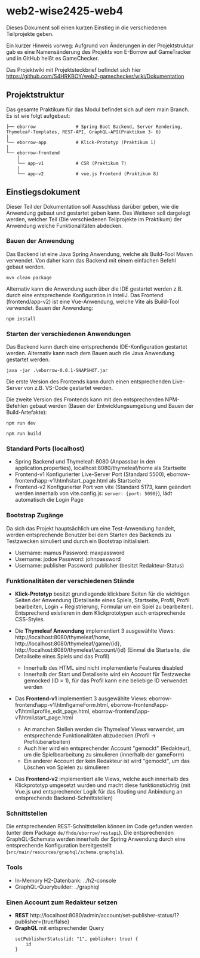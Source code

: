 # web2-wise2425-web4

Dieses Dokument soll einen kurzen Einstieg in die verschiedenen Teilprojekte geben.

Ein kurzer Hinweis vorweg: Aufgrund von Änderungen in der Projektstruktur gab es eine Namensänderung des Projekts von E-Borrow auf GameTracker und in GitHub heißt es GameChecker.

Das Projektwiki mit Projektsteckbrief befindet sich hier https://github.com/S4HRKBOY/web2-gamechecker/wiki/Dokumentation

## Projektstruktur

Das gesamte Praktikum für das Modul befindet sich auf dem main Branch. Es ist wie folgt aufgebaut: 

```
├── eborrow               # Spring Boot Backend, Server Rendering, Thymeleaf-Templates, REST-API, GraphQL-API(Praktikum 3- 6)
│   
└── eborrow-app           # Klick-Prototyp (Praktikum 1)
│   
└── eborrow-frontend     
    │
    └── app-v1            # CSR (Praktikum 7)
    │
    └── app-v2            # vue.js Frontend (Praktikum 8)

```

## Einstiegsdokument

Dieser Teil der Dokumentation soll Ausschluss darüber geben, wie die Anwendung gebaut und gestartet geben kann. Des Weiteren
soll dargelegt werden, welcher Teil (Die verschiedenen Teilprojekte im Praktikum) der Anwendung welche Funktionalitäten abdecken.

### Bauen der Anwendung 

Das Backend ist eine Java Spring Anwendung, welche als Build-Tool Maven verwendet. Von daher kann das Backend mit einem einfachen Befehl gebaut werden.

```
mvn clean package
```

Alternativ kann die Anwendung auch über die IDE gestartet werden z.B. durch eine entsprechende Konfiguration in InteliJ.
Das Frontend (frontend/app-v2) ist eine Vue-Anwendung, welche Vite als Build-Tool verwendet.
Bauen der Anwendung:

```
npm install
```

### Starten der verschiedenen Anwendungen

Das Backend kann durch eine entsprechende IDE-Konfiguration gestartet werden. Alternativ kann nach dem Bauen auch die Java Anwendung gestartet werden.

```
java -jar .\eborrow-0.0.1-SNAPSHOT.jar
```

Die erste Version des Frontends kann durch einen entsprechenden Live-Server von z.B. VS-Code gestartet werden.

Die zweite Version des Frontends kann mit den entsprechenden NPM-Befehlen gebaut werden (Bauen der Entwicklungsumgebung und Bauen der Build-Artefakte):

```
npm run dev
```

```
npm run build
```

### Standard Ports (localhost)

* Spring Backend und Thymeleaf: 8080 (Anpassbar in den application.properties), localhost:8080/thymeleaf/home als Startseite
* Frontend-v1 Konfigurierter Live-Server Port (Standard 5500), eborrow-frontend\app-v1\html\start_page.html als Startseite
* Frontend-v2 Konfigurierter Port von vite (Standard 5173, kann geändert werden innerhalb von vite.config.js: ```server: {port: 5090}```), lädt automatisch die Login Page

### Bootstrap Zugänge

Da sich das Projekt hauptsächlich um eine Test-Anwendung handelt, werden entsprechende Benutzer bei dem Starten des Backends zu Testzwecken simuliert und durch ein Bootstrap initialisiert.

* Username: mamus Password: maxpassword
* Username: jodoe Password: johnpassword 
* Username: publisher Password: publisher (besitzt Redakteur-Status)  

### Funktionalitäten der verschiedenen Stände

* **Klick-Prototyp** besitzt grundlegende klickbare Seiten für die wichtigen Seiten der Anwendung (Detailseite eines Spiels, Startseite, Profil, Profil bearbeiten, Login + Registrierung, Formular um ein Spiel zu bearbeiten). Entsprechend existieren in dem Klickprototypen auch entsprechende CSS-Styles.

* Die **Thymeleaf Anwendung** implementiert 3 ausgewählte Views: http://localhost:8080/thymeleaf/home, http://localhost:8080/thymeleaf/game/{id}, http://localhost:8080/thymeleaf/account/{id} (Einmal die Startseite, die Detailseite eines Spiels und das Profil)

    * Innerhalb des HTML sind nicht implementierte Features disabled
    * Innerhalb der Start und Detailseite wird ein Account für Testzwecke gemocked (ID = 1), für das Profil kann eine beliebige ID verwendet werden

* Das **Frontend-v1** implementiert  3 ausgewählte Views: eborrow-frontend\app-v1\html\gameForm.html, eborrow-frontend\app-v1\html\profile_edit_page.html, eborrow-frontend\app-v1\html\start_page.html

    * An manchen Stellen werden die Thymeleaf Views verwendet, um entsprechende Funktionalitäten abzudecken (Profil -> Profilüberarbeiten)
    * Auch hier wird ein entsprechender Account "gemockt" (Redakteur), um die Spielbearbeitung zu simulieren (innerhalb der gameForm)
    * Ein anderer Account der kein Redakteur ist wird "gemockt", um das Löschen von Spielen zu simulieren

* Das **Frontend-v2** implementiert alle Views, welche auch innerhalb des Klickprototyp umgesetzt wurden und macht diese funktionstüchtig (mit Vue.js und entsprechender Logik für das Routing und Anbindung an entsprechende Backend-Schnittstellen)

### Schnittstellen

Die entsprechenden REST-Schnittstellen können im Code gefunden werden (unter dem Package ``de/fhdo/eborrow/restapi``).
Die entsprechenden GraphQL-Schemata werden innerhalb der Spring Anwendung durch eine entsprechende Konfiguration bereitgestellt (``src/main/resources/graphql/schema.graphqls``).

### Tools

* In-Memory H2-Datenbank: ../h2-console
* GraphQL-Querybuilder: ../graphiql

### Einen Account zum Redakteur setzen

* **REST** http://localhost:8080/admin/account/set-publisher-status/1?publisher={true/false}
* **GraphQL** mit entsprechender Query
    ```
    setPublisherStatus(id: "1", publisher: true) {
        id
    }
    ```
